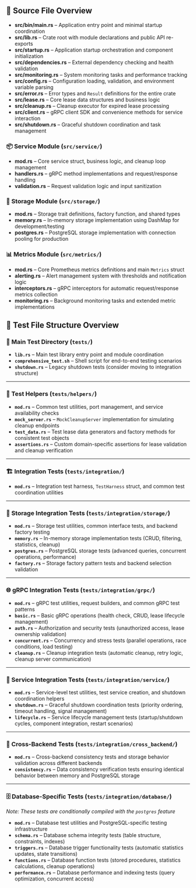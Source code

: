 ## 📂 Source File Overview

- **src/bin/main.rs** – Application entry point and minimal startup coordination  
- **src/lib.rs** – Crate root with module declarations and public API re-exports  
- **src/startup.rs** – Application startup orchestration and component initialization  
- **src/dependencies.rs** – External dependency checking and health validation  
- **src/monitoring.rs** – System monitoring tasks and performance tracking  
- **src/config.rs** – Configuration loading, validation, and environment variable parsing  
- **src/error.rs** – Error types and `Result` definitions for the entire crate  
- **src/lease.rs** – Core lease data structures and business logic  
- **src/cleanup.rs** – Cleanup executor for expired lease processing  
- **src/client.rs** – gRPC client SDK and convenience methods for service interaction  
- **src/shutdown.rs** – Graceful shutdown coordination and task management  

### 📦 Service Module (`src/service/`)
- **mod.rs** – Core service struct, business logic, and cleanup loop management  
- **handlers.rs** – gRPC method implementations and request/response handling  
- **validation.rs** – Request validation logic and input sanitization  

### 💾 Storage Module (`src/storage/`)
- **mod.rs** – Storage trait definitions, factory function, and shared types  
- **memory.rs** – In-memory storage implementation using DashMap for development/testing  
- **postgres.rs** – PostgreSQL storage implementation with connection pooling for production  

### 📊 Metrics Module (`src/metrics/`)
- **mod.rs** – Core Prometheus metrics definitions and main `Metrics` struct  
- **alerting.rs** – Alert management system with thresholds and notification logic  
- **interceptors.rs** – gRPC interceptors for automatic request/response metrics collection  
- **monitoring.rs** – Background monitoring tasks and extended metric implementations 

## 🧪 Test File Structure Overview

### 📂 Main Test Directory (`tests/`)

- **`lib.rs`** – Main test library entry point and module coordination  
- **`comprehensive_test.sh`** – Shell script for end-to-end testing scenarios  
- **`shutdown.rs`** – Legacy shutdown tests (consider moving to integration structure)  

---

### 🔧 Test Helpers (`tests/helpers/`)

- **`mod.rs`** – Common test utilities, port management, and service availability checks  
- **`mock_server.rs`** – `MockCleanupServer` implementation for simulating cleanup endpoints  
- **`test_data.rs`** – Test lease data generators and factory methods for consistent test objects  
- **`assertions.rs`** – Custom domain-specific assertions for lease validation and cleanup verification  

---

### 🏗️ Integration Tests (`tests/integration/`)

- **`mod.rs`** – Integration test harness, `TestHarness` struct, and common test coordination utilities  

---

### 💾 Storage Integration Tests (`tests/integration/storage/`)

- **`mod.rs`** – Storage test utilities, common interface tests, and backend factory testing  
- **`memory.rs`** – In-memory storage implementation tests (CRUD, filtering, statistics, cleanup)  
- **`postgres.rs`** – PostgreSQL storage tests (advanced queries, concurrent operations, performance)  
- **`factory.rs`** – Storage factory pattern tests and backend selection validation  

---

### 🌐 gRPC Integration Tests (`tests/integration/grpc/`)

- **`mod.rs`** – gRPC test utilities, request builders, and common gRPC test patterns  
- **`basic.rs`** – Basic gRPC operations (health check, CRUD, lease lifecycle management)  
- **`auth.rs`** – Authorization and security tests (unauthorized access, lease ownership validation)  
- **`concurrent.rs`** – Concurrency and stress tests (parallel operations, race conditions, load testing)  
- **`cleanup.rs`** – Cleanup integration tests (automatic cleanup, retry logic, cleanup server communication)  

---

### 🔄 Service Integration Tests (`tests/integration/service/`)

- **`mod.rs`** – Service-level test utilities, test service creation, and shutdown coordination helpers  
- **`shutdown.rs`** – Graceful shutdown coordination tests (priority ordering, timeout handling, signal management)  
- **`lifecycle.rs`** – Service lifecycle management tests (startup/shutdown cycles, component integration, restart scenarios)  

---

### 🔗 Cross-Backend Tests (`tests/integration/cross_backend/`)

- **`mod.rs`** – Cross-backend consistency tests and storage behavior validation across different backends  
- **`consistency.rs`** – Data consistency verification tests ensuring identical behavior between memory and PostgreSQL storage  

---

### 🗄️ Database-Specific Tests (`tests/integration/database/`)  
*Note: These tests are conditionally compiled with the `postgres` feature*

- **`mod.rs`** – Database test utilities and PostgreSQL-specific testing infrastructure  
- **`schema.rs`** – Database schema integrity tests (table structure, constraints, indexes)  
- **`triggers.rs`** – Database trigger functionality tests (automatic statistics updates, state transitions)  
- **`functions.rs`** – Database function tests (stored procedures, statistics calculations, cleanup operations)  
- **`performance.rs`** – Database performance and indexing tests (query optimization, concurrent access)  